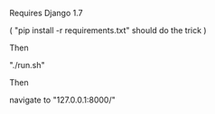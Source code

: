 Requires Django 1.7

( "pip install -r requirements.txt" should do the trick )

Then

"./run.sh"

Then

navigate to "127.0.0.1:8000/"
